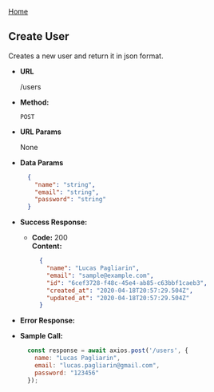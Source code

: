 
[Home](https://github.com/lucaspagliarin/gobarber-backend)

**Create User**
----
  Creates a new user and return it in json format.

* **URL**

  /users

* **Method:**

  `POST`

*  **URL Params**

    None

* **Data Params**

  ```json
    {
      "name": "string",
      "email": "string",
      "password": "string"
    }
  ```

* **Success Response:**

  * **Code:** 200 <br />
    **Content:**
    ```json
      {
        "name": "Lucas Pagliarin",
        "email": "sample@example.com",
        "id": "6cef3728-f48c-45e4-ab85-c63bbf1caeb3",
        "created_at": "2020-04-18T20:57:29.504Z",
        "updated_at": "2020-04-18T20:57:29.504Z"
      }
    ```

* **Error Response:**

* **Sample Call:**

  ```javascript
    const response = await axios.post('/users', {
      name: "Lucas Pagliarin",
      email: "lucas.pagliarin@gmail.com",
      password: "123456"
    });
  ```

